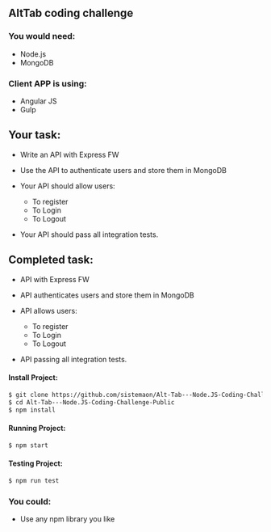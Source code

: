 ## AltTab coding challenge

### You would need:
* Node.js
* MongoDB

### Client APP is using:
* Angular JS
* Gulp

## Your task:
* Write an API with Express FW
* Use the API to authenticate users and store them in MongoDB

* Your API should allow users:
   * To register
   * To Login
   * To Logout

* Your API should pass all integration tests.

## Completed task:
* API with Express FW
* API authenticates users and store them in MongoDB
* API allows users:
   * To register
   * To Login
   * To Logout

* API passing all integration tests.

#### Install Project:

```sh
$ git clone https://github.com/sistemaon/Alt-Tab---Node.JS-Coding-Challenge-Public.git
$ cd Alt-Tab---Node.JS-Coding-Challenge-Public
$ npm install
```

#### Running Project:

```sh
$ npm start
```

#### Testing Project:

```sh
$ npm run test
```

### You could:
* Use any npm library you like
